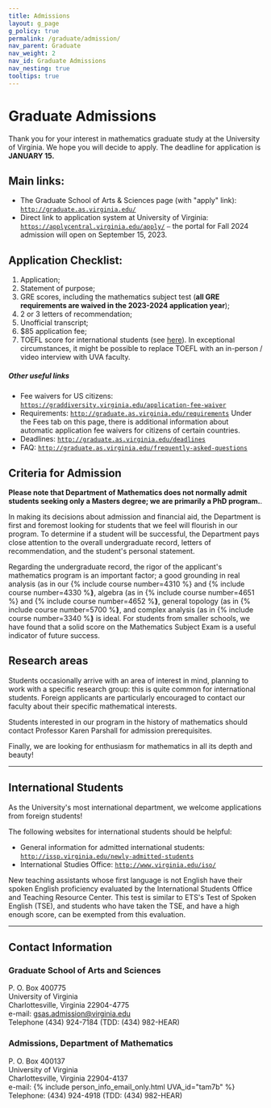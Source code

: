 ```yaml
---
title: Admissions
layout: g_page
g_policy: true
permalink: /graduate/admission/
nav_parent: Graduate
nav_weight: 2
nav_id: Graduate Admissions
nav_nesting: true
tooltips: true
---
```


<h1 class="mb-3">Graduate Admissions</h1>

 Thank you for your interest in mathematics graduate study at the University of Virginia. We hope you will decide to apply. The deadline for application is <strong>JANUARY 15.</strong>
 
## Main links:

- The Graduate School of Arts & Sciences page (with "apply" link): [`http://graduate.as.virginia.edu/`](http://graduate.as.virginia.edu/)
- Direct link to application system at University of Virginia: [`https://applycentral.virginia.edu/apply/`](https://applycentral.virginia.edu/apply/) <code>&#8212;</code> the portal for Fall 2024 admission will open on September 15, 2023.

## Application Checklist:
1. Application;
2. Statement of purpose;
3. GRE scores, including the mathematics&nbsp;subject test (<b>all GRE requirements are waived in the 2023-2024 application year</b>);
4. 2 or 3 letters of recommendation;
5. Unofficial transcript;
6. $85 application fee; 
7. TOEFL score for international students (see <a href="http://graduate.as.virginia.edu/requirements">here</a>). In exceptional circumstances, it might be possible to replace TOEFL with an in-person / video interview with UVA faculty.

##### Other useful links

- Fee waivers for US citizens: [`https://graddiversity.virginia.edu/application-fee-waiver`](https://graddiversity.virginia.edu/application-fee-waiver)
- Requirements: [`http://graduate.as.virginia.edu/requirements`](http://graduate.as.virginia.edu/requirements)
 	Under the Fees tab on this page, there is additional information about automatic application fee waivers for citizens of certain countries.
- Deadlines: [`http://graduate.as.virginia.edu/deadlines`](http://graduate.as.virginia.edu/deadlines)
- FAQ: [`http://graduate.as.virginia.edu/frequently-asked-questions`](http://graduate.as.virginia.edu/frequently-asked-questions)

## Criteria for Admission

<strong>Please note that Department of Mathematics does not normally admit students seeking only a Masters degree; we are primarily a PhD program.</strong>.

In making its decisions about admission and financial aid, the Department is first and foremost looking for students that we feel will flourish in our program. To determine if a student will be successful, the Department pays close attention to the overall undergraduate record, letters of recommendation, and the student&#39;s personal statement.

 Regarding the undergraduate record, the rigor of the applicant&#39;s mathematics program is an important factor; a good grounding in real analysis (as in our {% include course number=4310 %} and {% include course number=4330 %}<span style="margin-left: -4px;"></span>), algebra (as in {% include course number=4651 %} and {% include course number=4652 %}<span style="margin-left: -4px;"></span>), general topology (as in {% include course number=5700 %}<span style="margin-left: -4px;"></span>), and complex analysis (as in {% include course number=3340 %}<span style="margin-left: -4px;"></span>) is ideal. For students from smaller schools, we have found that a solid score on the Mathematics Subject Exam is a useful indicator of future success.

## Research areas

Students occasionally arrive with an area of interest in mind, planning to work with a specific research group: this is quite common for international students. Foreign applicants are particularly encouraged to contact our faculty about their specific mathematical interests.

Students interested in our program in the history of mathematics should contact Professor Karen Parshall for admission prerequisites.

Finally, we are looking for enthusiasm for mathematics in all its depth and beauty!

---

## International Students

As the University&#39;s most international department, we welcome applications from foreign students!

The following websites for international students should be helpful:

- General information for admitted international students:
	[`http://issp.virginia.edu/newly-admitted-students`](http://issp.virginia.edu/newly-admitted-students)
- International Studies Office:
	[`http://www.virginia.edu/iso/`](http://www.virginia.edu/iso/)

New teaching assistants whose first language is not English have their spoken English proficiency evaluated by the International Students Office and Teaching Resource Center. This test is similar to ETS&#39;s Test of Spoken English (TSE), and students who have taken the TSE, and have a high enough score, can be exempted from this evaluation.

---

## Contact Information

### Graduate School of Arts and Sciences
P. O. Box 400775<br>
University of Virginia<br>
Charlottesville, Virginia 22904-4775<br>
e-mail: <a href="mailto:gsas.admission@virginia.edu">gsas.admission@virginia.edu</a><br>
Telephone (434) 924-7184 (TDD: (434) 982-HEAR)

### Admissions, Department of Mathematics
P. O. Box 400137<br>
University of Virginia<br>
Charlottesville, Virginia 22904-4137<br>
e-mail: {% include person_info_email_only.html UVA_id="tam7b" %}<br>
Telephone: (434) 924-4918 (TDD: (434) 982-HEAR)
